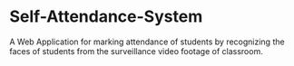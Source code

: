 # Self-Attendance-System
A Web Application for marking attendance of students by recognizing the faces of students from the surveillance video footage of classroom.
